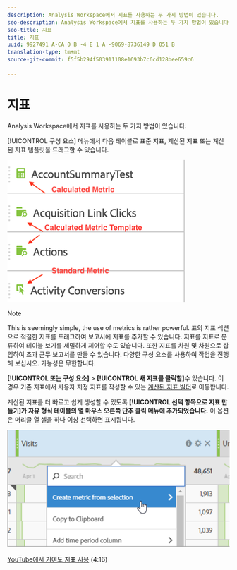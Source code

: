 ```yaml
---
description: Analysis Workspace에서 지표를 사용하는 두 가지 방법이 있습니다.
seo-description: Analysis Workspace에서 지표를 사용하는 두 가지 방법이 있습니다.
seo-title: 지표
title: 지표
uuid: 9927491 A-CA 0 B -4 E 1 A -9069-8736149 D 051 B
translation-type: tm+mt
source-git-commit: f5f5b294f503911108e1693b7c6cd128bee659c6

---
```



# 지표

Analysis Workspace에서 지표를 사용하는 두 가지 방법이 있습니다.

[!UICONTROL 구성 요소] 메뉴에서 다음 테이블로 표준 지표, 계산된 지표 또는 계산된 지표 템플릿을 드래그할 수 있습니다.

![](assets/metrics_icons.png)

>[!NOTE]
>
>This is seemingly simple, the use of metrics is rather powerful. 표의 지표 섹션으로 적절한 지표를 드래그하여 보고서에 지표를 추가할 수 있습니다. 지표를 지표로 분류하여 테이블 보기를 세밀하게 제어할 수도 있습니다. 또한 지표를 차원 및 차원으로 삽입하여 초과 근무 보고서를 만들 수 있습니다. 다양한 구성 요소를 사용하여 작업을 진행해 보십시오. 가능성은 무한합니다.

**[!UICONTROL 또는 구성 요소]** &gt; **[!UICONTROL 새 지표를 클릭할]**&#x200B;수 있습니다. 이 경우 기존 지표에서 사용자 지정 지표를 작성할 수 있는 [계산된 지표 빌더](https://marketing.adobe.com/resources/help/en_US/analytics/calcmetrics/)로 이동합니다.

계산된 지표를 더 빠르고 쉽게 생성할 수 있도록 **[!UICONTROL 선택 항목으로 지표 만들기]가 자유 형식 테이블의 열 마우스 오른쪽 단추 클릭 메뉴에 추가되었습니다.** 이 옵션은 머리글 열 셀을 하나 이상 선택하면 표시됩니다.

![](assets/calc_metrics.png)

[YouTube에서 기여도 지표 사용](https://www.youtube.com/watch?v=ngmJHcg65o8&list=PL2tCx83mn7GuNnQdYGOtlyCu0V5mEZ8sS&index=32) (4:16)
